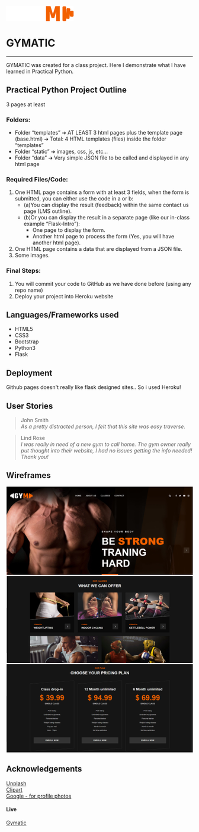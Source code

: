 ![alt text](static/img/logo.png)

# GYMATIC
---

GYMATIC was created for a class project. Here I demonstrate what I have learned in Practical Python. 

## Practical Python Project Outline
3 pages at least
### Folders:
- Folder “templates” ➔ AT LEAST 3 html pages plus the template page (base.html) ➔ Total: 4
    HTML templates (files) inside the folder “templates”
- Folder “static” ➔ images, css, js, etc…
- Folder “data” ➔ Very simple JSON file to be called and displayed in any html page

### Required Files/Code:
1. One HTML page contains a form with at least 3 fields, when the form is submitted, you can
    either use the code in a or b:
    - (a)You can display the result (feedback) within the same contact us page (LMS outline).
    - (b)Or you can display the result in a separate page (like our in-class example “Flask-Intro”):
        - One page to display the form.
        - Another html page to process the form (Yes, you will have another html page).
2. One HTML page contains a data that are displayed from a JSON file.
3. Some images.

### Final Steps:
1. You will commit your code to GitHub as we have done before (using any repo name)
2. Deploy your project into Heroku website

## Languages/Frameworks used
- HTML5
- CSS3
- Bootstrap
- Python3
- Flask

## Deployment
Github pages doesn't really like flask designed sites.. So i used Heroku!

## User Stories
> John Smith<br>
> *As a pretty distracted person, I felt that this site was easy traverse.*

> Lind Rose<br>
> *I was really in need of a new gym to call home. The gym owner really put thought into their website, I had no issues getting the info needed! Thank you!* 

## Wireframes
![alt text](static/img/readme/gym.PNG)
![alt text](static/img/readme/gym2.PNG)
![alt text](static/img/readme/gym3.PNG)
## Acknowledgements
[Unplash](https://unsplash.com/)<br>
[Clipart](https://www.clipartkey.com/)<br>
[Google - for profile photos](https://www.google.ca/)

#### Live
[Gymatic](https://gymatic.herokuapp.com/)